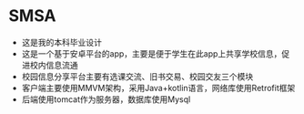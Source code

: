# SMSA
* 这是我的本科毕业设计
* 这是一个基于安卓平台的app，主要是便于学生在此app上共享学校信息，促进校内信息流通
* 校园信息分享平台主要有选课交流、旧书交易、校园交友三个模块
* 客户端主要使用MMVM架构，采用Java+kotlin语言，网络库使用Retrofit框架
* 后端使用tomcat作为服务器，数据库使用Mysql
